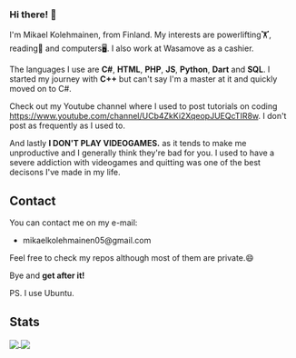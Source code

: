 ### Hi there! 💪

I'm Mikael Kolehmainen, from Finland. My interests are powerlifting🏋️, reading📘 and computers🖥️. I also work at Wasamove as a cashier.

The languages I use are **C#**, **HTML**, **PHP**, **JS**, **Python**, **Dart** and **SQL**. I started my journey with **C++** but can't say I'm a master at it and quickly moved on to C#.

Check out my Youtube channel where I used to post tutorials on coding https://www.youtube.com/channel/UCb4ZkKi2XqeopJUEQcTIR8w. I don't post as frequently as I used to.

And lastly **I DON'T PLAY VIDEOGAMES.** as it tends to make me unproductive and I generally think they're bad for you. I used to have a severe addiction with videogames and quitting was one of the best decisons I've made in my life.

<h2 align="left">Contact</h2>

You can contact me on my e-mail:
<ul>
  <li>mikaelkolehmainen05@gmail.com</li>
</ul>

Feel free to check my repos although most of them are private.😄

Bye and **get after it!**

PS. I use Ubuntu.

<h2>Stats</h2>

<a href="https://github.com/anuraghazra/github-readme-stats">
  <img align="center" src="https://github-readme-stats.vercel.app/api?username=Mikael-Kolehmainen&count_private=true&bg_color=30,e96443,904e95&title_color=fff&text_color=fff&hide_border=true" />
</a>
<a href="https://github.com/anuraghazra/github-readme-stats">
  <img align="center" src="https://github-readme-stats.vercel.app/api/top-langs/?username=Mikael-Kolehmainen&count_private=true&langs_count=10&bg_color=30,e96443,904e95&hide_border=true&title_color=fff&text_color=fff&exclude_repo=Scoreboard" />

<!--
**Mikael-Kolehmainen/Mikael-Kolehmainen** is a ✨ _special_ ✨ repository because its `README.md` (this file) appears on your GitHub profile.

Here are some ideas to get you started:

- 🔭 I’m currently working on ...
- 🌱 I’m currently learning ...
- 👯 I’m looking to collaborate on ...
- 🤔 I’m looking for help with ...
- 💬 Ask me about ...
- 📫 How to reach me: ...
- 😄 Pronouns: ...
- ⚡ Fun fact: ...
-->
